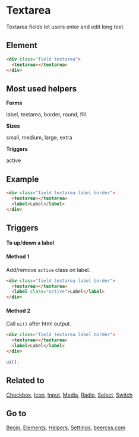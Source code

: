 # Textarea

Textarea fields let users enter and edit long text.

## Element

```html
<div class="field textarea">
  <textarea></textarea>
</div>
```

## Most used helpers

**Forms**

label, textarea, border, round, fill

**Sizes**

small, medium, large, extra

**Triggers**

active

## Example

```html
<div class="field textarea label border">
  <textarea></textarea>
  <label>Label</label>
</div>
```

## Triggers 

#### To up/down a label

#### Method 1

Add/remove `active` class on label.

```html
<div class="field textarea label border">
  <textarea></textarea>
  <label class="active">Label</label>
</div>
```

#### Method 2

Call `ui()` after html output.

```html
<div class="field textarea label border">
  <textarea></textarea>
  <label>Label</label>
</div>
```

```js
ui();
```

## Related to
[Checkbox](https://github.com/beercss/beercss/blob/main/docs/CHECKBOX.md), [Icon](https://github.com/beercss/beercss/blob/main/docs/ICON.md), [Input](https://github.com/beercss/beercss/blob/main/docs/INPUT.md), [Media](https://github.com/beercss/beercss/blob/main/docs/MEDIA.md), [Radio](https://github.com/beercss/beercss/blob/main/docs/RADIO.md), [Select](https://github.com/beercss/beercss/blob/main/docs/SELECT.md), [Switch](https://github.com/beercss/beercss/blob/main/docs/SWITCH.md)

## Go to
[Begin](https://github.com/beercss/beercss/blob/main/docs/INDEX.md), [Elements](https://github.com/beercss/beercss/blob/main/docs/ELEMENTS.md), [Helpers](https://github.com/beercss/beercss/blob/main/docs/HELPERS.md), [Settings](https://github.com/beercss/beercss/blob/main/docs/SETTINGS.md), [beercss.com](https://www.beercss.com)